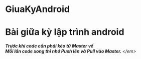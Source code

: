 # GiuaKyAndroid
# Bài giữa kỳ lập trình android
<em><strong>
Trước khi code cần phải kéo từ Master về <br>
Mỗi lần code xong thì nhớ Push lên và Pull vào Master.
</strong>\</em>
